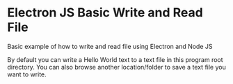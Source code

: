 # Electron JS Basic Write and Read File
 Basic example of how to write and read file using Electron and Node JS

By default you can write a Hello World text to a text file in this program root directory. You can also browse another location/folder to save a text file you want to write.
